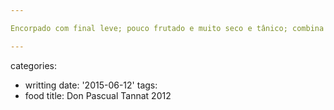 ```yaml
---

Encorpado com final leve; pouco frutado e muito seco e tânico; combina com bife. Cor atijolada, amadeirado cheio de aromas; encorpado, ácido leve e com final frutas negras e taninos. Aberto na casa do Glauser e Michele com uma picanha no forno; foi respirando bem durante as horas.

---
```

categories:
- writting
date: '2015-06-12'
tags:
- food
title: Don Pascual Tannat 2012
